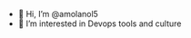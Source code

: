 - 👋 Hi, I’m @amolanol5
- 👀 I’m interested in Devops tools and culture
<!---
amolanol5/amolanol5 is a ✨ special ✨ repository because its `README.md` (this file) appears on your GitHub profile.
You can click the Preview link to take a look at your changes.
--->
